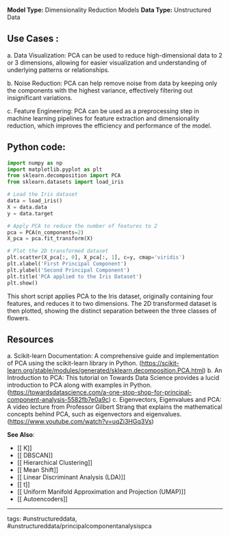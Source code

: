 **Model Type:**  Dimensionality Reduction Models
**Data Type:**  Unstructured Data

## Use Cases :

a. Data Visualization: PCA can be used to reduce high-dimensional data to 2 or 3 dimensions, allowing for easier visualization and understanding of underlying patterns or relationships.

b. Noise Reduction: PCA can help remove noise from data by keeping only the components with the highest variance, effectively filtering out insignificant variations.

c. Feature Engineering: PCA can be used as a preprocessing step in machine learning pipelines for feature extraction and dimensionality reduction, which improves the efficiency and performance of the model.


## Python code: 

```python
import numpy as np
import matplotlib.pyplot as plt
from sklearn.decomposition import PCA
from sklearn.datasets import load_iris

# Load the Iris dataset
data = load_iris()
X = data.data
y = data.target

# Apply PCA to reduce the number of features to 2
pca = PCA(n_components=2)
X_pca = pca.fit_transform(X)

# Plot the 2D transformed dataset
plt.scatter(X_pca[:, 0], X_pca[:, 1], c=y, cmap='viridis')
plt.xlabel('First Principal Component')
plt.ylabel('Second Principal Component')
plt.title('PCA applied to the Iris Dataset')
plt.show()
```

This short script applies PCA to the Iris dataset, originally containing four features, and reduces it to two dimensions. The 2D transformed dataset is then plotted, showing the distinct separation between the three classes of flowers.


## Resources

a. Scikit-learn Documentation: A comprehensive guide and implementation of PCA using the scikit-learn library in Python. (https://scikit-learn.org/stable/modules/generated/sklearn.decomposition.PCA.html)
b. An Introduction to PCA: This tutorial on Towards Data Science provides a lucid introduction to PCA along with examples in Python. (https://towardsdatascience.com/a-one-stop-shop-for-principal-component-analysis-5582fb7e0a9c)
c. Eigenvectors, Eigenvalues and PCA: A video lecture from Professor Gilbert Strang that explains the mathematical concepts behind PCA, such as eigenvectors and eigenvalues. (https://www.youtube.com/watch?v=uqZi3HGq3Vs)

**See Also**:

- [[ K]]
- [[ DBSCAN]]
- [[ Hierarchical Clustering]]
- [[ Mean Shift]]
- [[ Linear Discriminant Analysis (LDA)]]
- [[ t]]
- [[ Uniform Manifold Approximation and Projection (UMAP)]]
- [[ Autoencoders]]

---
tags: #unstructureddata, #unstructureddata/principalcomponentanalysispca
